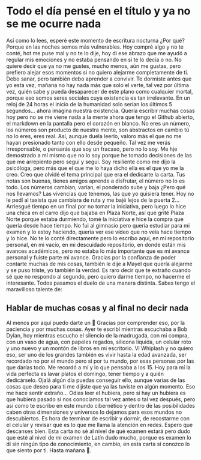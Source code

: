 # Todo el día pensé en el título y ya no se me ocurre nada
Así como lo lees, esperé este momento de escritura nocturna ¿Por qué? Porque en las noches somos más vulnerables. Hoy compré algo y no te conté, hot me puse mal y no te lo dije, hoy di ese abrazo que me ayudó a regular mis emociones y no estaba pensando en si
te lo decía o no. No quiere decir que ya no me gustes, mucho menos, aún me gustas, pero prefiero alejar esos momentos si no quiero alejarme completamente de ti. Debo sanar, pero también debo aprender a convivir. Te dormiste antes que yo esta vez, mañana no hay nada
más que solo el verte, tal vez por última vez, quién sabe y pueda desaparecer de este plano como cualquier mortal, porque eso somos seres sociales cuya existencia es tan irrelevante. En un reloj de 24 horas el inicio de la humanidad solo serían los últimos 5 segundos...
ahora imagina nuestra existencia. Quería escribir muchas cosas hoy pero no se me viene nada a la mente ahora que tengo el Github abierto, el markdown en la pantalla pero el corazón en blanco. No eres un número, los números son producto de nuestra mente, son abstractos
en cambio tú no lo eres, eres real. Así, aunque duela leerlo, valoro más el que no me hayan presionado tanto con ello desde pequeño. Tal vez me verás irresponsable, o pensarás que soy un fracaso, pero no lo soy. Me hje demostrado a mí mismo que no lo soy porque he 
tomado decisiones de las que me arrepiento pero seguí y seguí. Soy resiliente como me dijo la psicóloga, pero más que el que me lo haya dicho ella es el que yo me la creo. Creo que olvidé el tema principal que era el dedicarte la carta. Tus notas son buenas, tienes amigos
aprende a disfrutar, el número no lo es todo. Los números cambian, varían, el ponderado sube y baja ¿Pero qué nos llevamos? Las vivencias que tenemos, las que yo quisiera tener. Hoy no le pedí al taxista que cambiara de ruta y me bajé lejos de la puerta 2... Arriesgué
tiempo en un final por no tomar la iniciativa, pero luego lo hice una chica en el carro dijo que bajaba en Plaza Norte, así que grité Plaza Norte porque estaba durmiendo, tomé la iniciativa e hice la compra que quería desde hace tiempo. No fui al gimnasio pero quería 
estudiar para mi examen y lo estoy haciendo, quería ver ese vídeo que no veía hace tiempo y lo hice. No te lo conté directamente pero lo escribo aquí, en mi repositorio personal, en mi vacío, en mi descuidado repositorio, en donde están mis avances académicos, pero
no estaba lo más importante que es mi avance personal y fuiste parte mi avance. Gracias por la confianza de poder contarte muchas de mis cosas, también le dije a Mayel que quería alejarme y se puso triste, yo también la verdad. Es raro decir que te extraño cuando sé que 
no respondo al segundo, pero quiero darme tiempo, no hacerme el interesante. Todos pasamos el duelo de una manera distinta. 
Sabes tengo el maravilloso talente de:
## Hablar de muchas cosas y al final no decir nada
Al menos por aquí puedo darte un 🌷
Gracias por comprender eso, por la paciencia y por muchas cosas. Ayer te escribí mientras escuchaba a Bob Dylan, hoy mientras escucho el silencio de la madrugada, con mi compra, con un vaso de agua, con papeles regados, silicona líquida, un celular roto y uno 
nuevo y un montón de libros en mi escritorio. Vi Whiplash y no quiero eso, ser uno de los grandes también es vivir hasta la edad avanzada, ser recordado no por el mundo pero si por tu mundo, por esas personas por las que darías todo. Me recordó a mí y lo que pensaba
a los 15. Hoy para mí la vida perfecta es lavar platos el domingo, tener tiempo y a quién dedicárselo. Ojalá algún día puedas conseguir ello, aunque varias de las cosas que deseo para ti me dijiste que ya las tuviste en algún momento. Eso me hace sentir extraño... 
Odias leer el hubiera, pero si hay un hubiera es que hubiera pasado si nos conocíamos tal vez antes o tal vez después, pero así como te escribo en este mundo cibernético y dentro de las posibilidades caben otras dimensiones y universos lo dejamos para esos mundos no
descubiertos. Es hora de terminar de escribir y dormir, de recostarme con el celular y revisar qué es lo que me llama la atención en redes. Espero que descanses bien. Esta carta no sé al nivel de qué examen estará pero dudo que esté al nivel de mi examen de Latín
dudo mucho, porque es examen lo di sin ningún tipo de conocimiento, en cambio, en esta carta sí conozco lo que siento por ti. Hasta mañana 🌷.
